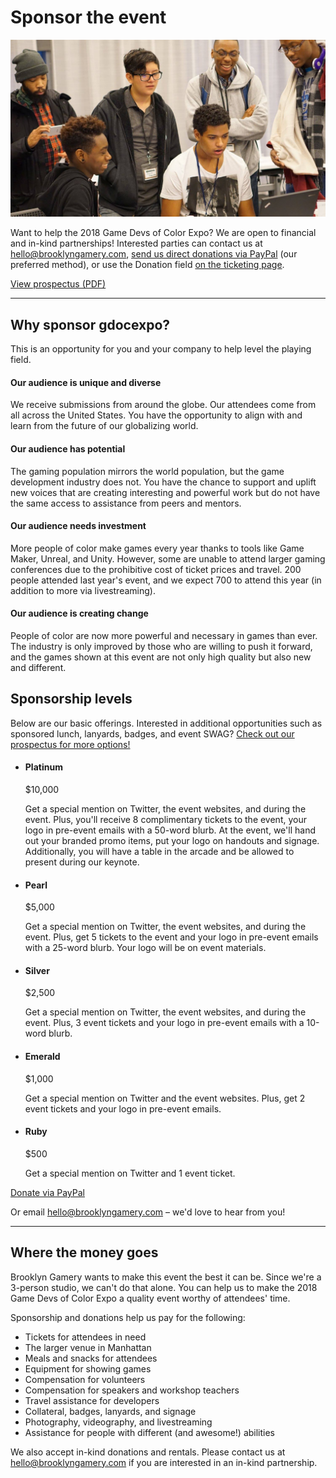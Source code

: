 # Sponsor the event

![](/assets/images/photos/2016/13.jpg)

Want to help the 2018 Game Devs of Color Expo? We are open to financial and in-kind partnerships! Interested parties can contact us at hello@brooklyngamery.com, [send us direct donations via PayPal](http://paypal.me/BrooklynGamery) (our preferred method), or use the Donation field [on the ticketing page](/tickets).

<a href="http://tinyurl.com/sponsorgdocexpo2017" class="btn">View prospectus (PDF)</a>

----

## Why sponsor gdocexpo?

This is an opportunity for you and your company to help level the playing field.

#### Our audience is unique and diverse

We receive submissions from around the globe. Our attendees come from all across the United States. You have the opportunity to align with and learn from the future of our globalizing world.

#### Our audience has potential

The gaming population mirrors the world population, but the game development industry does not. You have the chance to support and uplift new voices that are creating interesting and powerful work but do not have the same access to assistance from peers and mentors.

#### Our audience needs investment

More people of color make games every year thanks to tools like Game Maker, Unreal, and Unity. However, some are unable to attend larger gaming conferences due to the prohibitive cost of ticket prices and travel. 200 people attended last year's event, and we expect 700 to attend this year (in addition to more via livestreaming).

#### Our audience is creating change

People of color are now more powerful and necessary in games than ever. The industry is only improved by those who are willing to push it forward, and the games shown at this event are not only high quality but also new and different.

## Sponsorship levels

Below are our basic offerings. Interested in additional opportunities such as sponsored lunch, lanyards, badges, and event SWAG? [Check out our prospectus for more options!](http://tinyurl.com/sponsorgdocexpo2017)

<ul class="col-container">
  <li class="col-3-2 sponsorship-list-item sponsorship-list-item-featured">
    <h4>Platinum</h4>
    <p class="sponsorship-price">$10,000</p>
    <p>Get a special mention on Twitter, the event websites, and during the event. Plus, you'll receive 8 complimentary tickets to the event, your logo in pre-event emails with a 50-word blurb. At the event, we'll hand out your branded promo items, put your logo on handouts and signage. Additionally, you will have a table in the arcade and be allowed to present during our keynote.</p>
  </li>
  <li class="col-3 sponsorship-list-item">
    <h4>Pearl</h4>
    <p class="sponsorship-price">$5,000</p>
    <p class="text-smaller">Get a special mention on Twitter, the event websites, and during the event. Plus, get 5 tickets to the event and your logo in pre-event emails with a 25-word blurb. Your logo will be on event materials.</p>
  </li>
  <li class="col-3 sponsorship-list-item">
    <h4>Silver</h4>
    <p class="sponsorship-price">$2,500</p>
    <p class="text-smaller">Get a special mention on Twitter, the event websites, and during the event. Plus, 3 event tickets and your logo in pre-event emails with a 10-word blurb.</p>
  </li>
  <li class="col-3 sponsorship-list-item">
    <h4>Emerald</h4>
    <p class="sponsorship-price">$1,000</p>
    <p class="text-smaller">Get a special mention on Twitter and the event websites. Plus, get 2 event tickets and your logo in pre-event emails.</p>
  </li>
  <li class="col-3 sponsorship-list-item">
    <h4>Ruby</h4>
    <p class="sponsorship-price">$500</p>
    <p class="text-smaller">Get a special mention on Twitter and 1 event ticket.</p>
  </li>
</ul>

<a href="http://paypal.me/BrooklynGamery" class="btn" target="_blank">Donate via PayPal</a>

Or email hello@brooklyngamery.com – we'd love to hear from you!

----

## Where the money goes

Brooklyn Gamery wants to make this event the best it can be. Since we're a 3-person studio, we can't do that alone. You can help us to make the 2018 Game Devs of Color Expo a quality event worthy of attendees' time.

Sponsorship and donations help us pay for the following:

- Tickets for attendees in need
- The larger venue in Manhattan
- Meals and snacks for attendees
- Equipment for showing games
- Compensation for volunteers
- Compensation for speakers and workshop teachers
- Travel assistance for developers
- Collateral, badges, lanyards, and signage
- Photography, videography, and livestreaming
- Assistance for people with different (and awesome!) abilities

We also accept in-kind donations and rentals. Please contact us at hello@brooklyngamery.com if you are interested in an in-kind partnership.
